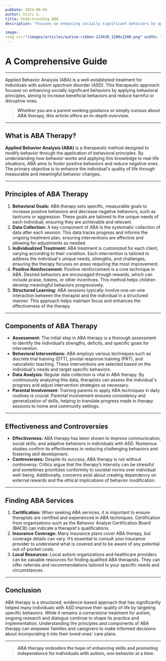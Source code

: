 ```yaml
---
pubDate: 2024-08-05
author: Stuti S.
title: Understanding ABA
description: "Focuses on enhancing socially significant behaviors by applying behavioral principles, aiming to increase beneficial behaviors and reduce harmful or disruptive ones."

image:
<img src:"/images/articles/autism-ribbon-123439_1200x1200.png" width: "100%" height: "100%" >
---
```




# A Comprehensive Guide
*** 

Applied Behavior Analysis (ABA) is a well-established treatment for individuals with autism spectrum disorder (ASD). This therapeutic approach focuses on enhancing socially significant behaviors by applying behavioral principles, aiming to increase beneficial behaviors and reduce harmful or disruptive ones.
> **Whether you are a parent seeking guidance or simply curious about ABA therapy, this article offers an in-depth overview.**
*** 
## What is ABA Therapy?
**Applied Behavior Analysis (ABA)** is a therapeutic method designed to modify behavior through the application of behavioral principles. By understanding how behavior works and applying this knowledge to real-life situations, ABA aims to foster positive behaviors and reduce negative ones. The primary objective is to enhance the individual's quality of life through measurable and meaningful behavior changes.
*** 
## Principles of ABA Therapy
1. **Behavioral Goals:** ABA therapy sets specific, measurable goals to increase positive behaviors and decrease negative behaviors, such as tantrums or aggression. These goals are tailored to the unique needs of each individual, ensuring they are achievable and relevant.
2. **Data Collection:** A key component of ABA is the systematic collection of data after each session. This data tracks progress and informs the ongoing treatment plan, ensuring interventions are effective and allowing for adjustments as needed.
3. **Individualized Treatment:** ABA treatment is customized for each client, varying according to their condition. Each intervention is tailored to address the individual's unique needs, strengths, and challenges, ensuring the therapy focuses on areas requiring the most improvement.
4. **Positive Reinforcement:** Positive reinforcement is a core technique in ABA. Desired behaviors are encouraged through rewards, which can include praise, tokens, or other incentives. This method helps children develop meaningful behaviors progressively.
5. **Structured Learning:** ABA sessions typically involve one-on-one interaction between the therapist and the individual in a structured manner. This approach helps maintain focus and enhances the effectiveness of the therapy.
*** 
## Components of ABA Therapy
- **Assessment:** The initial step in ABA therapy is a thorough assessment to identify the individual’s strengths, deficits, and specific goals for intervention.
- **Behavioral Interventions:** ABA employs various techniques such as discrete trial training (DTT), pivotal response training (PRT), and naturalistic teaching. These interventions are selected based on the individual's needs and target specific behaviors.
- **Data Analysis:** Regular data collection is vital in ABA therapy. By continuously analyzing this data, therapists can assess the individual's progress and adjust intervention strategies as necessary.
- **Parental Involvement:** Training parents to apply ABA techniques in daily routines is crucial. Parental involvement ensures consistency and generalization of skills, helping to translate progress made in therapy sessions to home and community settings.
*** 
## Effectiveness and Controversies
- **Effectiveness:** ABA therapy has been shown to improve communication, social skills, and adaptive behaviors in individuals with ASD. Numerous studies confirm its effectiveness in reducing challenging behaviors and fostering skill development.
- **Controversies:** Despite its success, ABA therapy is not without controversy. Critics argue that the therapy’s intensity can be stressful and sometimes prioritizes conformity to societal norms over individual well-being. Additionally, concerns exist about creating dependency on external rewards and the ethical implications of behavior modification.
*** 
## Finding ABA Services
1. **Certification:** When seeking ABA services, it is important to ensure therapists are certified and experienced in ABA techniques. Certification from organizations such as the Behavior Analyst Certification Board (BACB) can indicate a therapist's qualifications.
2. **Insurance Coverage:** Many insurance plans cover ABA therapy, but coverage details can vary. It’s essential to consult your insurance provider to understand what is covered and to be aware of any potential out-of-pocket costs.
3. **Local Resources:** Local autism organizations and healthcare providers can be valuable resources for finding qualified ABA therapists. They can offer referrals and recommendations tailored to your specific needs and circumstances.
*** 
## Conclusion
ABA therapy is a structured, evidence-based approach that has significantly helped many individuals with ASD improve their quality of life by targeting specific behaviors. While it remains a cornerstone treatment for autism, ongoing research and dialogue continue to shape its practice and implementation. Understanding the principles and components of ABA therapy can empower families and caregivers to make informed decisions about incorporating it into their loved ones' care plans.
*** 
> **ABA therapy embodies the hope of enhancing skills and promoting independence for individuals with autism, one behavior at a time.**



